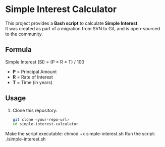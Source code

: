 # Simple Interest Calculator

This project provides a **Bash script** to calculate **Simple Interest**.  
It was created as part of a migration from SVN to Git, and is open-sourced to the community.  

## Formula
Simple Interest (SI) = (P × R × T) / 100
- **P** = Principal Amount  
- **R** = Rate of Interest  
- **T** = Time (in years)  

## Usage
1. Clone this repository:
   ```bash
   git clone <your-repo-url>
   cd simple-interest-calculator
Make the script executable:
chmod +x simple-interest.sh
Run the script:
./simple-interest.sh
